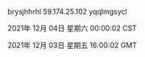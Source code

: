 brysjhhrhl 59.174.25.102 yqqlmgsycl

2021年 12月 04日 星期六 00:00:02 CST

2021年 12月 03日 星期五 16:00:02 GMT

